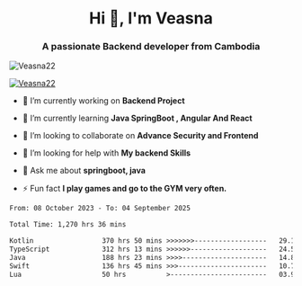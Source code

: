 <h1 align="center">Hi 👋, I'm Veasna</h1>
<h3 align="center">A passionate Backend developer from Cambodia</h3>

<p align="left"> <img src="https://komarev.com/ghpvc/?username=Veasna22&label=Profile%20views&color=0e75b6&style=flat" alt="Veasna22" /> </p>

<p align="left"> <a href="https://github.com/ryo-ma/github-profile-trophy"><img src="https://github-profile-trophy.vercel.app/?username=veasna22&theme=dracula" alt="Veasna22" /></a> </p>

- 🔭 I’m currently working on **Backend Project**

- 🌱 I’m currently learning **Java SpringBoot , Angular And React**

- 👯 I’m looking to collaborate on **Advance Security and Frontend**

- 🤝 I’m looking for help with **My backend Skills**

- 💬 Ask me about **springboot, java**

- ⚡ Fun fact **I play games and go to the GYM very often.**

<!--START_SECTION:waka-->

```txt
From: 08 October 2023 - To: 04 September 2025

Total Time: 1,270 hrs 36 mins

Kotlin                 370 hrs 50 mins >>>>>>>------------------   29.19 %
TypeScript             312 hrs 13 mins >>>>>>-------------------   24.57 %
Java                   188 hrs 23 mins >>>>---------------------   14.83 %
Swift                  136 hrs 45 mins >>>----------------------   10.76 %
Lua                    50 hrs          >------------------------   03.94 %
```

<!--END_SECTION:waka-->
